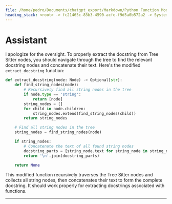 ```yaml
---
file: /home/pedro/Documents/chatgpt_export/Markdown/Python Function Model Fields.md
heading_stack: <root> -> fc21465c-83b3-4590-acfe-f9d5a0b572a2 -> System -> cb3c4449-2fc8-4ce1-92fe-9a4f04da2133 -> System -> aaa21556-5253-4a46-a033-9f889d8f4fe6 -> User -> d61e28b4-86e0-47ae-a9f7-3ac02d241d40 -> Assistant -> aaa23a57-506a-4481-9176-60c22bd16ebf -> User -> 80d1fe06-a661-4cfe-834d-cc0c0f73ed70 -> Assistant -> aaa2cba1-09a9-4470-b1b7-d9847cf69842 -> User -> 557b8e25-f737-466e-880c-7323000b11c9 -> Assistant -> aaa2ecf2-c237-44f1-a584-88b71182ed75 -> User -> 3c2727b5-66c7-4eab-bd7d-3c0c192b1b09 -> Assistant -> aaa272c5-3631-4746-a0f3-1619a476f340 -> User -> 5f2e0949-a723-4535-9ada-f9932c1a4bae -> Assistant -> aaa20811-98a3-494a-a4dc-3768de5c0e76 -> User -> 7bd61e3a-f994-446f-a4d0-8192038b381c -> Assistant
---
```

# Assistant

I apologize for the oversight. To properly extract the docstring from Tree Sitter nodes, you should navigate through the tree to find the relevant docstring nodes and concatenate their text. Here's the modified `extract_docstring` function:

```python
def extract_docstring(node: Node) -> Optional[str]:
    def find_string_nodes(node):
        # Recursively find all string nodes in the tree
        if node.type == 'string':
            return [node]
        string_nodes = []
        for child in node.children:
            string_nodes.extend(find_string_nodes(child))
        return string_nodes

    # Find all string nodes in the tree
    string_nodes = find_string_nodes(node)

    if string_nodes:
        # Concatenate the text of all found string nodes
        docstring_parts = [string_node.text for string_node in string_nodes]
        return '\n'.join(docstring_parts)

    return None
```

This modified function recursively traverses the Tree Sitter nodes and collects all string nodes, then concatenates their text to form the complete docstring. It should work properly for extracting docstrings associated with functions.

---
